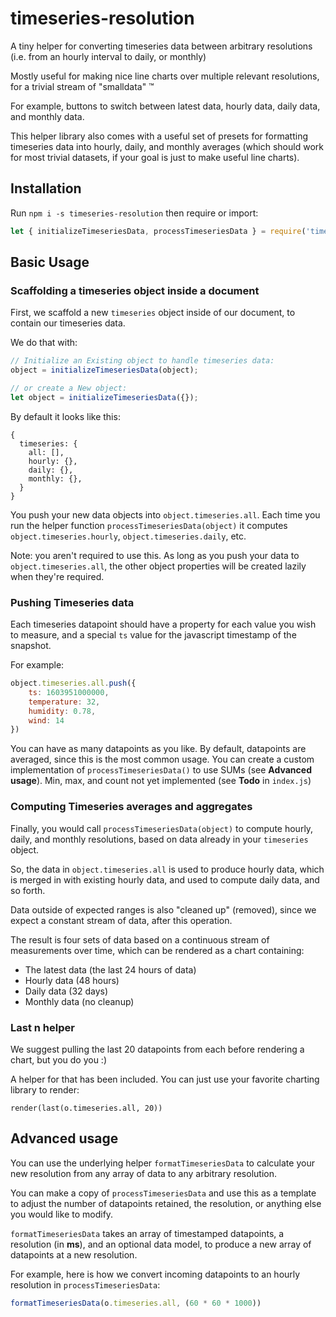 # timeseries-resolution
A tiny helper for converting timeseries data between arbitrary resolutions (i.e. from an hourly interval to daily, or monthly)

Mostly useful for making nice line charts over multiple relevant resolutions, for a trivial stream of "smalldata" ™ 

For example, buttons to switch between latest data, hourly data, daily data, and monthly data.

This helper library also comes with a useful set of presets for formatting timeseries data into hourly, daily, and monthly averages (which should work for most trivial datasets, if your goal is just to make useful line charts). 

## Installation

Run `npm i -s timeseries-resolution` then require or import:

```js
let { initializeTimeseriesData, processTimeseriesData } = require('timeseries-resolution')
```

## Basic Usage

### Scaffolding a timeseries object inside a document

First, we scaffold a new `timeseries` object inside of our document, to contain our timeseries data.

We do that with:

```js
// Initialize an Existing object to handle timeseries data:
object = initializeTimeseriesData(object);

// or create a New object:
let object = initializeTimeseriesData({});
```

By default it looks like this:

```
{
  timeseries: {
    all: [],
    hourly: {},
    daily: {},
    monthly: {},
  }
}
```

You push your new data objects into `object.timeseries.all`. Each time you run the helper function `processTimeseriesData(object)` it computes `object.timeseries.hourly`, `object.timeseries.daily`, etc.

Note: you aren't required to use this. As long as you push your data to `object.timeseries.all`, the other object properties will be created lazily when they're required.


### Pushing Timeseries data

Each timeseries datapoint should have a property for each value you wish to measure, and a special `ts` value for the javascript timestamp of the snapshot.

For example:

```js
object.timeseries.all.push({
    ts: 1603951000000,
    temperature: 32,
    humidity: 0.78,
    wind: 14
})
```

You can have as many datapoints as you like. By default, datapoints are averaged, since this is the most common usage. You can create a custom implementation of `processTimeseriesData()` to use SUMs (see **Advanced usage**). Min, max, and count not yet implemented (see **Todo** in `index.js`)


### Computing Timeseries averages and aggregates 

Finally, you would call `processTimeseriesData(object)` to compute hourly, daily, and monthly resolutions, based on data already in your `timeseries` object.

So, the data in `object.timeseries.all` is used to produce hourly data, which is merged in with existing hourly data, and used to compute daily data, and so forth.

Data outside of expected ranges is also "cleaned up" (removed), since we expect a constant stream of data, after this operation.

The result is four sets of data based on a continuous stream of measurements over time, which can be rendered as a chart containing:

* The latest data (the last 24 hours of data)
* Hourly data (48 hours)
* Daily data (32 days)
* Monthly data (no cleanup)

### Last n helper

We suggest pulling the last 20 datapoints from each before rendering a chart, but you do you :)

A helper for that has been included. You can just use your favorite charting library to render:

```
render(last(o.timeseries.all, 20))
```

## Advanced usage

You can use the underlying helper `formatTimeseriesData` to calculate your new resolution from any array of data to any arbitrary resolution.

You can make a copy of `processTimeseriesData` and use this as a template to adjust the number of datapoints retained, the resolution, or anything else you would like to modify.

`formatTimeseriesData` takes an array of timestamped datapoints, a resolution (in **ms**), and an optional data model, to produce a new array of datapoints at a new resolution.

For example, here is how we convert incoming datapoints to an hourly resolution in `processTimeseriesData`:

```js
formatTimeseriesData(o.timeseries.all, (60 * 60 * 1000))
```
